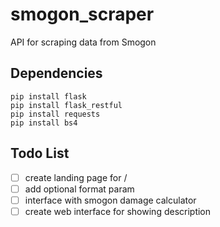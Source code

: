 # smogon_scraper
API for scraping data from Smogon

## Dependencies
 `pip install flask`\
 `pip install flask_restful`\
 `pip install requests`\
 `pip install bs4`

## Todo List
 - [ ] create landing page for /
 - [ ] add optional format param
 - [ ] interface with smogon damage calculator
 - [ ] create web interface for showing description

